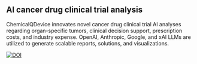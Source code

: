 ## AI cancer drug clinical trial analysis

 
ChemicalQDevice innovates novel cancer drug clinical trial AI analyses regarding organ-specific tumors, clinical decision support, prescription costs, and industry expense. OpenAI, Anthropic, Google, and xAI LLMs are utilized to generate scalable reports, solutions, and visualizations.



[![DOI](https://zenodo.org/badge/DOI/10.5281/zenodo.13273141.svg)](https://doi.org/10.5281/zenodo.13273141)


